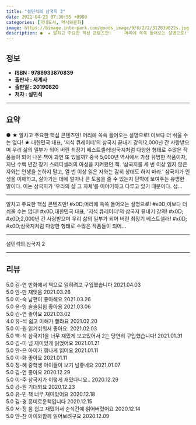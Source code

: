 ```yaml
---
title: "설민석의 삼국지 2"
date: 2021-04-23 07:30:55 +0900
categories: [국내도서, 역사와문화]
image: https://bimage.interpark.com/goods_image/9/0/2/2/312039022s.jpg
description: ●  ★ 알차고 주요한 핵심 콘텐츠만!     머리에 쏙쏙 들어오는 설명으로!    이보다 더 쉬울 수는 없다! ★ 대한민국 대표, ‘지식 큐레이터’의 삼국지 끝내기 강의!2,000년 간 사랑받으며 우리 삶의 일부가 되어 버린 최장기 베스트셀러!삼국지처럼 다양한 형태로 수많은 작품들이 되어 나온 책이 과
---
```


## **정보**

- **ISBN : 9788933870839**
- **출판사 : 세계사**
- **출판일 : 20190820**
- **저자 : 설민석**

------



## **요약**

●  ★ 알차고 주요한 핵심 콘텐츠만!     머리에 쏙쏙 들어오는 설명으로!    이보다 더 쉬울 수는 없다! ★ 대한민국 대표, ‘지식 큐레이터’의 삼국지 끝내기 강의!2,000년 간 사랑받으며 우리 삶의 일부가 되어 버린 최장기 베스트셀러!삼국지처럼 다양한 형태로 수많은 작품들이 되어 나온 책이 과연 또 있을까? 중국 5,000년 역사에서 가장 유명한 작품이자, 지난 수백 년간 장기 스테디셀러의 아성을 지켜왔던 책. ‘삼국지를 세 번 이상 읽지 않은 자와는 인생을 논하지 말고, 열 번 이상 읽은 자와는 감히 상대도 하지 마라.’ 삼국지가 인생을 이해하고, 살아가는 데에 얼마나 큰 도움을 줄 수 있는지 단박에 보여주는 유명한 말이다. 이는 삼국지가 ‘우리의 삶 그 자체’를 이야기하고 다루고 있기 때문이다. 삼...

------

알차고 주요한 핵심 콘텐츠만!   #x0D;머리에 쏙쏙 들어오는 설명으로!  #x0D;이보다 더 쉬울 수는 없다!  #x0D;대한민국 대표, ‘지식 큐레이터’의 삼국지 끝내기 강의! #x0D; #x0D;2,000년 간 사랑받으며 우리 삶의 일부가 되어 버린 최장기 베스트셀러! #x0D; #x0D;삼국지처럼 다양한 형태로 수많은 작품들이 되어... 

------


설민석의 삼국지 2 

------


## **리뷰** 

5.0 김-연 만화에서  책으로 읽히려고 구입했습니다  2021.04.03 <br/>5.0 안-만 재밋음 2021.03.26 <br/>5.0 이-숙 남편이 좋아해요 2021.03.26 <br/>5.0 윤-영 술술읽힘 좋아용 2021.03.06 <br/>5.0 김-연 좋아요 2021.03.02 <br/>4.0 유-석 쉽고 이해가 빨라요 2021.02.20 <br/>5.0 이-원 읽기쉬워서 좋아요.  2021.02.03 <br/>5.0 백-석 삼국지1을 너무 재밌게 보고있어서 2는 당연히 구입했습니다! 2021.01.31 <br/>5.0 김-미 넘 재미있게 읽었어요 2021.01.21 <br/>5.0 안-은 아이가 잼나게 읽어요 2021.01.11 <br/>5.0 이-화 좋아요 2021.01.11 <br/>5.0 정-혜 중학생 아이들이 보기 넘좋네요 2021.01.07 <br/>5.0 김-연 좋아요 2020.12.29 <br/>5.0 이-주 삼국지가 이렇게 재밌다니요.. 2020.12.29 <br/>5.0 강-원 기대되요 2020.12.23 <br/>5.0 유-민 책 너무 재미있어요 2020.12.18 <br/>5.0 김-경 흥미로운책입니다 2020.12.15 <br/>5.0 서-정 음 쉽고 재밌어서 순식간에 읽어버렸어요
 2020.12.14 <br/>5.0 안-찬 아이와함께 읽어보려구요 2020.12.09 <br/>